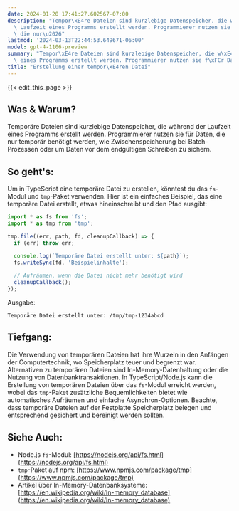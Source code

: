```yaml
---
date: 2024-01-20 17:41:27.602567-07:00
description: "Tempor\xE4re Dateien sind kurzlebige Datenspeicher, die w\xE4hrend der\
  \ Laufzeit eines Programms erstellt werden. Programmierer nutzen sie f\xFCr Daten,\
  \ die nur\u2026"
lastmod: '2024-03-13T22:44:53.649671-06:00'
model: gpt-4-1106-preview
summary: "Tempor\xE4re Dateien sind kurzlebige Datenspeicher, die w\xE4hrend der Laufzeit\
  \ eines Programms erstellt werden. Programmierer nutzen sie f\xFCr Daten, die nur\u2026"
title: "Erstellung einer tempor\xE4ren Datei"
---
```


{{< edit_this_page >}}

## Was & Warum?
Temporäre Dateien sind kurzlebige Datenspeicher, die während der Laufzeit eines Programms erstellt werden. Programmierer nutzen sie für Daten, die nur temporär benötigt werden, wie Zwischenspeicherung bei Batch-Prozessen oder um Daten vor dem endgültigen Schreiben zu sichern.

## So geht's:
Um in TypeScript eine temporäre Datei zu erstellen, könntest du das `fs`-Modul und `tmp`-Paket verwenden. Hier ist ein einfaches Beispiel, das eine temporäre Datei erstellt, etwas hineinschreibt und den Pfad ausgibt:

```TypeScript
import * as fs from 'fs';
import * as tmp from 'tmp';

tmp.file((err, path, fd, cleanupCallback) => {
  if (err) throw err;

  console.log(`Temporäre Datei erstellt unter: ${path}`);
  fs.writeSync(fd, 'Beispielinhalte');
  
  // Aufräumen, wenn die Datei nicht mehr benötigt wird
  cleanupCallback();
});
```

Ausgabe:

```
Temporäre Datei erstellt unter: /tmp/tmp-1234abcd
```

## Tiefgang:
Die Verwendung von temporären Dateien hat ihre Wurzeln in den Anfängen der Computertechnik, wo Speicherplatz teuer und begrenzt war. Alternativen zu temporären Dateien sind In-Memory-Datenhaltung oder die Nutzung von Datenbanktransaktionen. In TypeScript/Node.js kann die Erstellung von temporären Dateien über das `fs`-Modul erreicht werden, wobei das `tmp`-Paket zusätzliche Bequemlichkeiten bietet wie automatisches Aufräumen und einfache Asynchron-Optionen. Beachte, dass temporäre Dateien auf der Festplatte Speicherplatz belegen und entsprechend gesichert und bereinigt werden sollten.

## Siehe Auch:
- Node.js `fs`-Modul: [https://nodejs.org/api/fs.html](https://nodejs.org/api/fs.html)
- `tmp`-Paket auf npm: [https://www.npmjs.com/package/tmp](https://www.npmjs.com/package/tmp)
- Artikel über In-Memory-Datenbanksysteme: [https://en.wikipedia.org/wiki/In-memory_database](https://en.wikipedia.org/wiki/In-memory_database)
